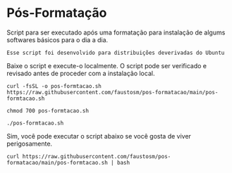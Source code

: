 # Pós-Formatação

Script para ser executado após uma formatação para instalação de algums softwares básicos para o dia a dia.

`Esse script foi desenvolvido para distribuições deverivadas do Ubuntu`

Baixe o script e execute-o localmente. O script pode ser verificado e revisado antes de proceder com a instalação local.

`curl -fsSL -o pos-formtacao.sh https://raw.githubusercontent.com/faustosm/pos-formatacao/main/pos-formtacao.sh`

`chmod 700 pos-formtacao.sh`

`./pos-formtacao.sh`

Sim, você pode executar o script abaixo se você gosta de viver perigosamente.

`curl https://raw.githubusercontent.com/faustosm/pos-formatacao/main/pos-formtacao.sh | bash`

